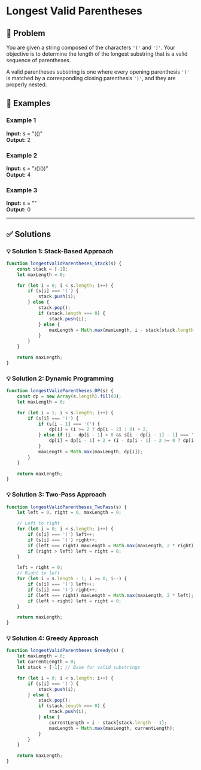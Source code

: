 # Longest Valid Parentheses

## 📝 Problem

You are given a string composed of the characters `'('` and `')'`. Your objective is to determine the length of the longest substring that is a valid sequence of parentheses.

A valid parentheses substring is one where every opening parenthesis `'('` is matched by a corresponding closing parenthesis `')'`, and they are properly nested.


## 📌 Examples

### Example 1

**Input:** s = "(()"  
**Output:** 2

### Example 2

**Input:** s = ")()())"  
**Output:** 4

### Example 3

**Input:** s = ""  
**Output:** 0

---

## ✅ Solutions

### 💡 Solution 1: Stack-Based Approach

```javascript
function longestValidParentheses_Stack(s) {
    const stack = [-1];
    let maxLength = 0;

    for (let i = 0; i < s.length; i++) {
        if (s[i] === '(') {
            stack.push(i);
        } else {
            stack.pop();
            if (stack.length === 0) {
                stack.push(i);
            } else {
                maxLength = Math.max(maxLength, i - stack[stack.length - 1]);
            }
        }
    }

    return maxLength;
}
```

### 💡 Solution 2: Dynamic Programming

```javascript
function longestValidParentheses_DP(s) {
    const dp = new Array(s.length).fill(0);
    let maxLength = 0;

    for (let i = 1; i < s.length; i++) {
        if (s[i] === ')') {
            if (s[i - 1] === '(') {
                dp[i] = (i >= 2 ? dp[i - 2] : 0) + 2;
            } else if (i - dp[i - 1] > 0 && s[i - dp[i - 1] - 1] === '(') {
                dp[i] = dp[i - 1] + 2 + (i - dp[i - 1] - 2 >= 0 ? dp[i - dp[i - 1] - 2] : 0);
            }
            maxLength = Math.max(maxLength, dp[i]);
        }
    }

    return maxLength;
}
```

### 💡 Solution 3: Two-Pass Approach

```javascript
function longestValidParentheses_TwoPass(s) {
    let left = 0, right = 0, maxLength = 0;

    // Left to right
    for (let i = 0; i < s.length; i++) {
        if (s[i] === '(') left++;
        if (s[i] === ')') right++;
        if (left === right) maxLength = Math.max(maxLength, 2 * right);
        if (right > left) left = right = 0;
    }

    left = right = 0;
    // Right to left
    for (let i = s.length - 1; i >= 0; i--) {
        if (s[i] === '(') left++;
        if (s[i] === ')') right++;
        if (left === right) maxLength = Math.max(maxLength, 2 * left);
        if (left > right) left = right = 0;
    }

    return maxLength;
}
```

### 💡 Solution 4: Greedy Approach

```javascript
function longestValidParentheses_Greedy(s) {
    let maxLength = 0;
    let currentLength = 0;
    let stack = [-1]; // Base for valid substrings

    for (let i = 0; i < s.length; i++) {
        if (s[i] === '(') {
            stack.push(i);
        } else {
            stack.pop();
            if (stack.length === 0) {
                stack.push(i);
            } else {
                currentLength = i - stack[stack.length - 1];
                maxLength = Math.max(maxLength, currentLength);
            }
        }
    }

    return maxLength;
}
```